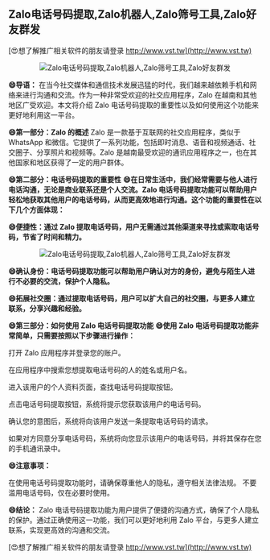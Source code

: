 ## **Zalo电话号码提取,Zalo机器人,Zalo筛号工具,Zalo好友群发**

[😍想了解推广相关软件的朋友请登录 http://www.vst.tw](http://www.vst.tw)

 <center><img src="https://vst.tw/MP4/tuiguang/png/3.png" alt="Zalo电话号码提取,Zalo机器人,Zalo筛号工具,Zalo好友群发"></center>

**😄导语：**
在当今社交媒体和通信技术发展迅猛的时代，我们越来越依赖手机和网络来进行沟通和交流。作为一种非常受欢迎的社交应用程序，Zalo 在越南和其他地区广受欢迎。本文将介绍 Zalo 电话号码提取的重要性以及如何使用这个功能来更好地利用这一平台。

**😄第一部分：Zalo 的概述**
Zalo 是一款基于互联网的社交应用程序，类似于 WhatsApp 和微信。它提供了一系列功能，包括即时消息、语音和视频通话、社交圈子、分享照片和视频等。Zalo 是越南最受欢迎的通讯应用程序之一，也在其他国家和地区获得了一定的用户群体。

**😄第二部分：电话号码提取的重要性**
**😄在日常生活中，我们经常需要与他人进行电话沟通，无论是商业联系还是个人交流。Zalo 电话号码提取功能可以帮助用户轻松地获取其他用户的电话号码，从而更高效地进行沟通。这个功能的重要性在以下几个方面体现：**

**😄便捷性：通过 Zalo 提取电话号码，用户无需通过其他渠道来寻找或索取电话号码，节省了时间和精力。**

 <center><img src="https://vst.tw/MP4/tuiguang/png/3.png" alt="Zalo电话号码提取,Zalo机器人,Zalo筛号工具,Zalo好友群发"></center>

**😄确认身份：电话号码提取功能可以帮助用户确认对方的身份，避免与陌生人进行不必要的交流，保护个人隐私。**

**😄拓展社交圈：通过提取电话号码，用户可以扩大自己的社交圈，与更多人建立联系，分享兴趣和经验。**

**😄第三部分：如何使用 Zalo 电话号码提取功能**
**😄使用 Zalo 电话号码提取功能非常简单，只需要按照以下步骤进行操作：**

打开 Zalo 应用程序并登录您的账户。

在应用程序中搜索您想提取电话号码的人的姓名或用户名。

进入该用户的个人资料页面，查找电话号码提取按钮。

点击电话号码提取按钮，系统将提示您获取该用户的电话号码。

确认您的意图后，系统将向该用户发送一条提取电话号码的请求。

如果对方同意分享电话号码，系统将向您显示该用户的电话号码，并将其保存在您的手机通讯录中。

**😄注意事项：**

在使用电话号码提取功能时，请确保尊重他人的隐私，遵守相关法律法规。
不要滥用电话号码，仅在必要时使用。

**😄结论：**
Zalo 电话号码提取功能为用户提供了便捷的沟通方式，确保了个人隐私的保护。通过正确使用这一功能，我们可以更好地利用 Zalo 平台，与更多人建立联系，实现更高效的沟通和交流。

[😍想了解推广相关软件的朋友请登录 http://www.vst.tw](http://www.vst.tw)




